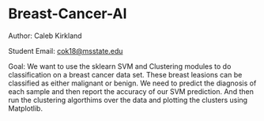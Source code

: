 # Breast-Cancer-AI
Author: Caleb Kirkland 

Student Email: cok18@msstate.edu

Goal: We want to use the sklearn SVM and Clustering modules to do classification on a breast cancer data set. These breast leasions can be classified as either malignant or benign. We need to predict the diagnosis of each sample and then report the accuracy of our SVM prediction. And then run the clustering algorthims over the data and plotting the clusters using Matplotlib.
